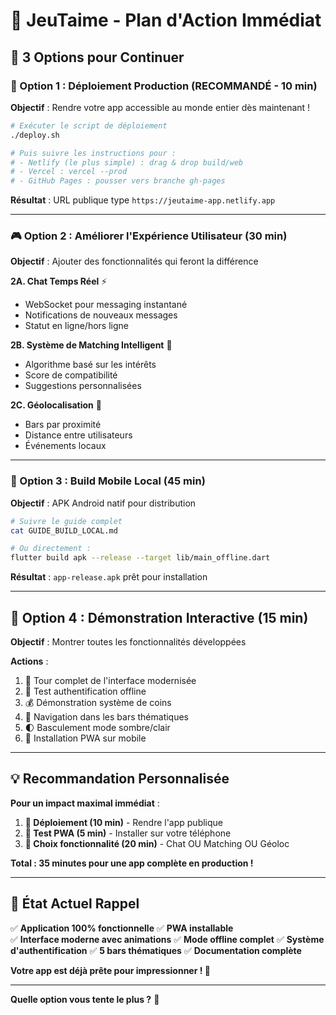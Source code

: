 # 🎯 JeuTaime - Plan d'Action Immédiat

## 🚀 3 Options pour Continuer

### 🌟 Option 1 : Déploiement Production (RECOMMANDÉ - 10 min)
**Objectif** : Rendre votre app accessible au monde entier dès maintenant !

```bash
# Exécuter le script de déploiement
./deploy.sh

# Puis suivre les instructions pour :
# - Netlify (le plus simple) : drag & drop build/web
# - Vercel : vercel --prod  
# - GitHub Pages : pousser vers branche gh-pages
```

**Résultat** : URL publique type `https://jeutaime-app.netlify.app`

---

### 🎮 Option 2 : Améliorer l'Expérience Utilisateur (30 min)
**Objectif** : Ajouter des fonctionnalités qui feront la différence

**2A. Chat Temps Réel** ⚡
- WebSocket pour messaging instantané
- Notifications de nouveaux messages
- Statut en ligne/hors ligne

**2B. Système de Matching Intelligent** 🧠
- Algorithme basé sur les intérêts
- Score de compatibilité
- Suggestions personnalisées

**2C. Géolocalisation** 📍
- Bars par proximité
- Distance entre utilisateurs
- Événements locaux

---

### 📱 Option 3 : Build Mobile Local (45 min)
**Objectif** : APK Android natif pour distribution

```bash
# Suivre le guide complet
cat GUIDE_BUILD_LOCAL.md

# Ou directement :
flutter build apk --release --target lib/main_offline.dart
```

**Résultat** : `app-release.apk` prêt pour installation

---

## 🎪 Option 4 : Démonstration Interactive (15 min)
**Objectif** : Montrer toutes les fonctionnalités développées

**Actions** :
1. 🎨 Tour complet de l'interface modernisée
2. 🔐 Test authentification offline
3. 💰 Démonstration système de coins
4. 🍺 Navigation dans les bars thématiques
5. 🌓 Basculement mode sombre/clair
6. 📱 Installation PWA sur mobile

---

## 💡 Recommandation Personnalisée

**Pour un impact maximal immédiat** :

1. **🚀 Déploiement (10 min)** - Rendre l'app publique
2. **📱 Test PWA (5 min)** - Installer sur votre téléphone
3. **🎯 Choix fonctionnalité (20 min)** - Chat OU Matching OU Géoloc

**Total : 35 minutes pour une app complète en production !**

---

## 🎉 État Actuel Rappel

✅ **Application 100% fonctionnelle**
✅ **PWA installable**  
✅ **Interface moderne avec animations**
✅ **Mode offline complet**
✅ **Système d'authentification**
✅ **5 bars thématiques**
✅ **Documentation complète**

**Votre app est déjà prête pour impressionner ! 🌟**

---

**Quelle option vous tente le plus ?** 🤔